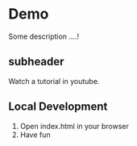 # Demo 

Some description ....!

## subheader 
Watch a tutorial in youtube.



## Local Development 

1. Open index.html in your browser
2. Have fun


